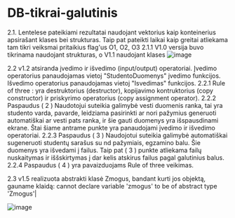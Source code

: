 # DB-tikrai-galutinis
2.1. Lentelese pateikiami rezultatai naudojant vektorius kaip konteinerius apsirašant klases bei strukturas. Taip pat pateikti laikai kaip greitai atliekama tam tikri veiksmai pritaikius flag'us O1, O2, O3
 2.1.1 V1.0 versija buvo tikrinama naudojant strukturas, o V1.1 naudojant klases
![image](https://github.com/UgnePleseviciute/AntraNaujaiNaujai/assets/145859423/f9ed58ed-fae2-49b6-b127-1dda434b2d8e)

2.2 v1.2 atsiranda įvedimo ir išvedimo (input/output) operatoriai. Įvedimo operatorius panaudojamas vietoj "StudentoDuomenys" įvedimo funkcijos. Išvedimo operatorius panaudojamas vietoj "Isvedimas" funkcijos. 
 2.2.1 Rule of three : yra destruktorius (destructor), kopijavimo kontruktorius (copy constructor) ir priskyrimo operatorius (copy assignment operator). 
 2.2.2 Paspaudus ( 2 ) Naudotojui suteikia galimybė vesti duomenis ranka, tai yra studento varda, pavarde, leidziama pasirinkti ar nori pažymius generuoti automatiškai ar vesti pats ranka, ir šie gauti duomenys yra išspausdinami ekrane. Štai šiame antrame punkte yra panaudojami įvedimo ir išvedimo operatoriai.
 2.2.3 Paspaudus ( 3 ) Naudojotui suteikia galimybė automatiškai sugeneruoti studentų sarašus su nd pažymiais, egzamino balu. Šie duomenys yra išvedami į failus. Taip pat ( 3 ) punkte atliekama failų nuskaitymas ir iššskirtymas į dar kelis atskirus failus pagal galutinius balus. 
 2.2.4 Paspaudus ( 4 ) yra pavaizduojams Rule of three veikimas. 
 
2.3 v1.5 realizuota abstrakti klasė Zmogus, bandant kurti jos objektą, gauname klaidą: cannot declare variable 'zmogus' to be of abstract type 'Zmogus'|

 ![image](https://github.com/UgnePleseviciute/AntraNaujaiNaujai/assets/145859423/2b5c49a0-6593-4c50-86c6-24edb63790eb)
